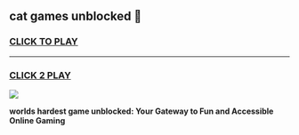 
## cat games unblocked 👋
<h3>
<a href="https://premium.freeplayer.one?title=cat_games_unblocked&ref=13F">CLICK TO PLAY</a></h3>
<hr>

<h3>
<a href="https://premium.freeplayer.one?title=cat_games_unblocked&ref=13F">CLICK 2 PLAY</a>
  
</h3>

<a href="https://premium.freeplayer.one?title=cat_games_unblocked&ref=12F/"><img src="https://clearcache.store/games.png"></a>


**worlds hardest game unblocked: Your Gateway to Fun and Accessible Online Gaming**
